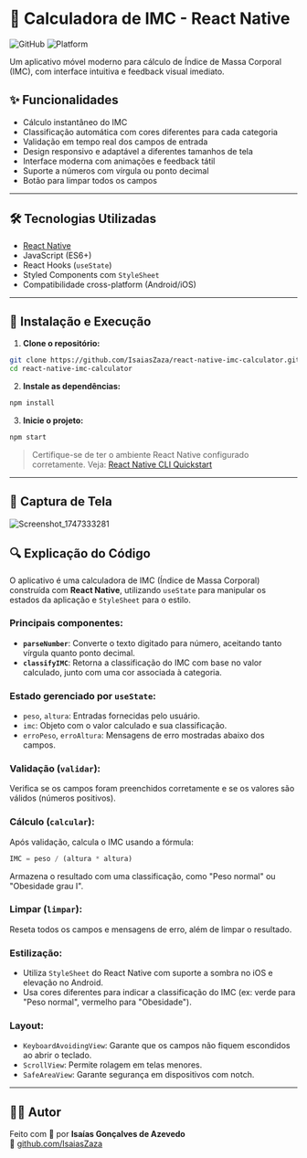 # 📱 Calculadora de IMC - React Native

![GitHub](https://img.shields.io/github/license/seu-usuario/react-native-imc-calculator)
![Platform](https://img.shields.io/badge/platform-Android%20%7C%20iOS-blue)

Um aplicativo móvel moderno para cálculo de Índice de Massa Corporal (IMC), com interface intuitiva e feedback visual imediato.

## ✨ Funcionalidades

- Cálculo instantâneo do IMC
- Classificação automática com cores diferentes para cada categoria
- Validação em tempo real dos campos de entrada
- Design responsivo e adaptável a diferentes tamanhos de tela
- Interface moderna com animações e feedback tátil
- Suporte a números com vírgula ou ponto decimal
- Botão para limpar todos os campos

---

## 🛠️ Tecnologias Utilizadas

- [React Native](https://reactnative.dev/)
- JavaScript (ES6+)
- React Hooks (`useState`)
- Styled Components com `StyleSheet`
- Compatibilidade cross-platform (Android/iOS)

---

## 🚀 Instalação e Execução

1. **Clone o repositório:**

```bash
git clone https://github.com/IsaiasZaza/react-native-imc-calculator.git
cd react-native-imc-calculator
```

2. **Instale as dependências:**

```bash
npm install
```

3. **Inicie o projeto:**

```bash
npm start
```

> Certifique-se de ter o ambiente React Native configurado corretamente. Veja: [React Native CLI Quickstart](https://reactnative.dev/docs/environment-setup)

---

## 📸 Captura de Tela

![Screenshot_1747333281](https://github.com/user-attachments/assets/aaa712f6-edc4-440c-ae80-507986b62da5)


## 🔍 Explicação do Código

O aplicativo é uma calculadora de IMC (Índice de Massa Corporal) construída com **React Native**, utilizando `useState` para manipular os estados da aplicação e `StyleSheet` para o estilo.

### Principais componentes:

- **`parseNumber`**: Converte o texto digitado para número, aceitando tanto vírgula quanto ponto decimal.
- **`classifyIMC`**: Retorna a classificação do IMC com base no valor calculado, junto com uma cor associada à categoria.

### Estado gerenciado por `useState`:

- `peso`, `altura`: Entradas fornecidas pelo usuário.
- `imc`: Objeto com o valor calculado e sua classificação.
- `erroPeso`, `erroAltura`: Mensagens de erro mostradas abaixo dos campos.

### Validação (`validar`):

Verifica se os campos foram preenchidos corretamente e se os valores são válidos (números positivos).

### Cálculo (`calcular`):

Após validação, calcula o IMC usando a fórmula:

```js
IMC = peso / (altura * altura)
```

Armazena o resultado com uma classificação, como "Peso normal" ou "Obesidade grau I".

### Limpar (`limpar`):

Reseta todos os campos e mensagens de erro, além de limpar o resultado.

### Estilização:

- Utiliza `StyleSheet` do React Native com suporte a sombra no iOS e elevação no Android.
- Usa cores diferentes para indicar a classificação do IMC (ex: verde para "Peso normal", vermelho para "Obesidade").

### Layout:

- `KeyboardAvoidingView`: Garante que os campos não fiquem escondidos ao abrir o teclado.
- `ScrollView`: Permite rolagem em telas menores.
- `SafeAreaView`: Garante segurança em dispositivos com notch.

---

## 🙋‍♂️ Autor

Feito com 💙 por **Isaías Gonçalves de Azevedo**  
🔗 [github.com/IsaiasZaza](https://github.com/IsaiasZaza)
